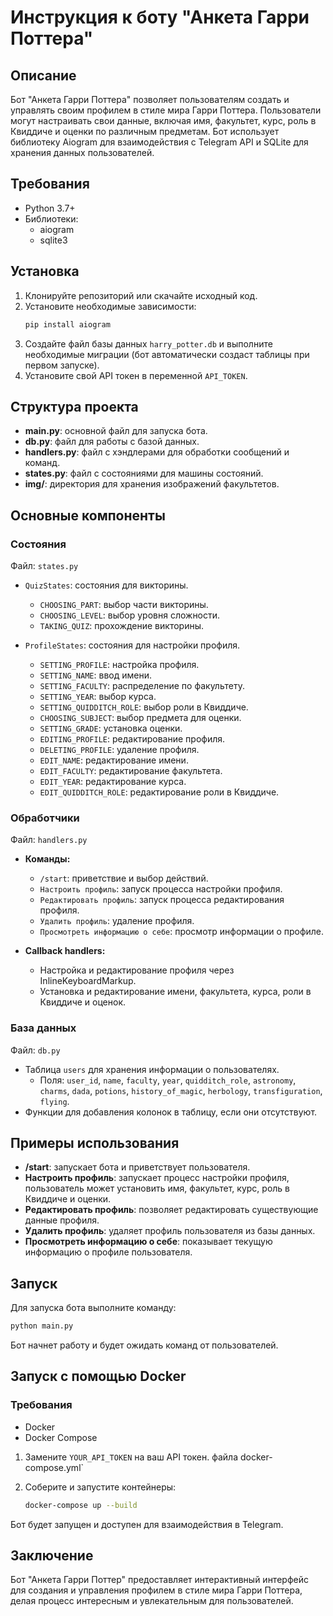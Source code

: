
# Инструкция к боту "Анкета Гарри Поттера"

## Описание
Бот "Анкета Гарри Поттера" позволяет пользователям создать и управлять своим профилем в стиле мира Гарри Поттера. Пользователи могут настраивать свои данные, включая имя, факультет, курс, роль в Квиддиче и оценки по различным предметам. Бот использует библиотеку Aiogram для взаимодействия с Telegram API и SQLite для хранения данных пользователей.

## Требования
- Python 3.7+
- Библиотеки:
  - aiogram
  - sqlite3

## Установка
1. Клонируйте репозиторий или скачайте исходный код.
2. Установите необходимые зависимости:
    ```sh
    pip install aiogram
    ```
3. Создайте файл базы данных `harry_potter.db` и выполните необходимые миграции (бот автоматически создаст таблицы при первом запуске).
4. Установите свой API токен в переменной `API_TOKEN`.

## Структура проекта
- **main.py**: основной файл для запуска бота.
- **db.py**: файл для работы с базой данных.
- **handlers.py**: файл с хэндлерами для обработки сообщений и команд.
- **states.py**: файл с состояниями для машины состояний.
- **img/**: директория для хранения изображений факультетов.

## Основные компоненты

### Состояния
Файл: `states.py`

- `QuizStates`: состояния для викторины.
  - `CHOOSING_PART`: выбор части викторины.
  - `CHOOSING_LEVEL`: выбор уровня сложности.
  - `TAKING_QUIZ`: прохождение викторины.

- `ProfileStates`: состояния для настройки профиля.
  - `SETTING_PROFILE`: настройка профиля.
  - `SETTING_NAME`: ввод имени.
  - `SETTING_FACULTY`: распределение по факультету.
  - `SETTING_YEAR`: выбор курса.
  - `SETTING_QUIDDITCH_ROLE`: выбор роли в Квиддиче.
  - `CHOOSING_SUBJECT`: выбор предмета для оценки.
  - `SETTING_GRADE`: установка оценки.
  - `EDITING_PROFILE`: редактирование профиля.
  - `DELETING_PROFILE`: удаление профиля.
  - `EDIT_NAME`: редактирование имени.
  - `EDIT_FACULTY`: редактирование факультета.
  - `EDIT_YEAR`: редактирование курса.
  - `EDIT_QUIDDITCH_ROLE`: редактирование роли в Квиддиче.

### Обработчики
Файл: `handlers.py`

- **Команды:**
  - `/start`: приветствие и выбор действий.
  - `Настроить профиль`: запуск процесса настройки профиля.
  - `Редактировать профиль`: запуск процесса редактирования профиля.
  - `Удалить профиль`: удаление профиля.
  - `Просмотреть информацию о себе`: просмотр информации о профиле.

- **Callback handlers:**
  - Настройка и редактирование профиля через InlineKeyboardMarkup.
  - Установка и редактирование имени, факультета, курса, роли в Квиддиче и оценок.

### База данных
Файл: `db.py`

- Таблица `users` для хранения информации о пользователях.
  - Поля: `user_id`, `name`, `faculty`, `year`, `quidditch_role`, `astronomy`, `charms`, `dada`, `potions`, `history_of_magic`, `herbology`, `transfiguration`, `flying`.
- Функции для добавления колонок в таблицу, если они отсутствуют.

## Примеры использования

- **/start**: запускает бота и приветствует пользователя.
- **Настроить профиль**: запускает процесс настройки профиля, пользователь может установить имя, факультет, курс, роль в Квиддиче и оценки.
- **Редактировать профиль**: позволяет редактировать существующие данные профиля.
- **Удалить профиль**: удаляет профиль пользователя из базы данных.
- **Просмотреть информацию о себе**: показывает текущую информацию о профиле пользователя.

## Запуск
Для запуска бота выполните команду:
```sh
python main.py
```
Бот начнет работу и будет ожидать команд от пользователей.

## Запуск с помощью Docker

### Требования
- Docker
- Docker Compose

1. Замените `YOUR_API_TOKEN` на ваш API токен. файла docker-compose.yml` 
2. Соберите и запустите контейнеры:

    ```sh
    docker-compose up --build
    ```
Бот будет запущен и доступен для взаимодействия в Telegram.

## Заключение
Бот "Анкета Гарри Поттер" предоставляет интерактивный интерфейс для создания и управления профилем в стиле мира Гарри Поттера, делая процесс интересным и увлекательным для пользователей.
